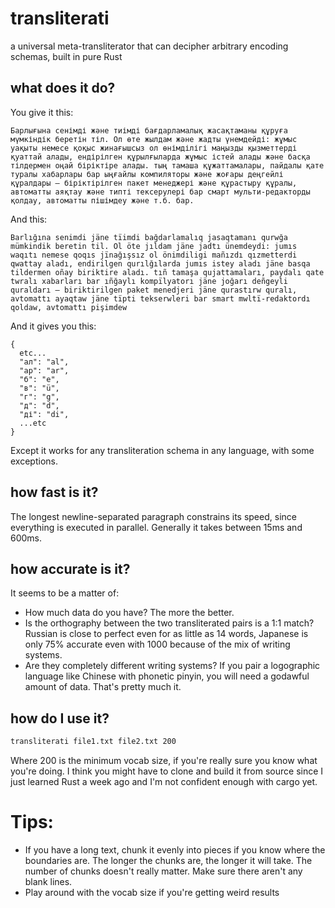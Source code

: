 # transliterati
a universal meta-transliterator that can decipher arbitrary encoding schemas, built in pure Rust

## what does it do?
You give it this:
```
Барлығына сенімді және тиімді бағдарламалық жасақтаманы құруға мүмкіндік беретін тіл. Ол өте жылдам және жадты үнемдейді: жұмыс уақыты немесе қоқыс жинағышсыз ол өнімділігі маңызды қызметтерді қуаттай алады, ендірілген құрылғыларда жұмыс істей алады және басқа тілдермен оңай біріктіре алады. тың тамаша құжаттамалары, пайдалы қате туралы хабарлары бар ыңғайлы компиляторы және жоғары деңгейлі құралдары — біріктірілген пакет менеджері және құрастыру құралы, автоматты аяқтау және типті тексерулері бар смарт мульти-редакторды қолдау, автоматты пішімдеу және т.б. бар.
```
And this:
```
Barlığına senimdi jäne tïimdi bağdarlamalıq jasaqtamanı qurwğa mümkindik beretin til. Ol öte jıldam jäne jadtı ünemdeydi: jumıs waqıtı nemese qoqıs jïnağışsız ol önimdiligi mañızdı qızmetterdi qwattay aladı, endirilgen qurılğılarda jumıs istey aladı jäne basqa tildermen oñay biriktire aladı. tıñ tamaşa qujattamaları, paydalı qate twralı xabarları bar ıñğaylı kompïlyatorı jäne joğarı deñgeyli quraldarı — biriktirilgen paket menedjeri jäne qurastırw quralı, avtomattı ayaqtaw jäne tïpti tekserwleri bar smart mwltï-redaktordı qoldaw, avtomattı pişimdew
```
And it gives you this:
```
{
  etc...
  "ал": "al",
  "ар": "ar",
  "б": "e",
  "в": "ü",
  "г": "g",
  "д": "d",
  "ді": "di",
  ...etc
}
```
Except it works for any transliteration schema in any language, with some exceptions.
## how fast is it?
The longest newline-separated paragraph constrains its speed, since everything is executed in parallel. Generally it takes between 15ms and 600ms.
## how accurate is it?
It seems to be a matter of:
* How much data do you have? The more the better.
* Is the orthography between the two transliterated pairs is a 1:1 match? Russian is close to perfect even for as little as 14 words, Japanese is only 75% accurate even with 1000 because of the mix of writing systems.
* Are they completely different writing systems? If you pair a logographic language like Chinese with phonetic pinyin, you will need a godawful amount of data.
That's pretty much it.
## how do I use it?
```bash
transliterati file1.txt file2.txt 200
```
Where 200 is the minimum vocab size, if you're really sure you know what you're doing. I think you might have to clone and build it from source since I just learned Rust a week ago and I'm not confident enough with cargo yet.
# Tips:
* If you have a long text, chunk it evenly into pieces if you know where the boundaries are. The longer the chunks are, the longer it will take. The number of chunks doesn't really matter. Make sure there aren't any blank lines.
* Play around with the vocab size if you're getting weird results
